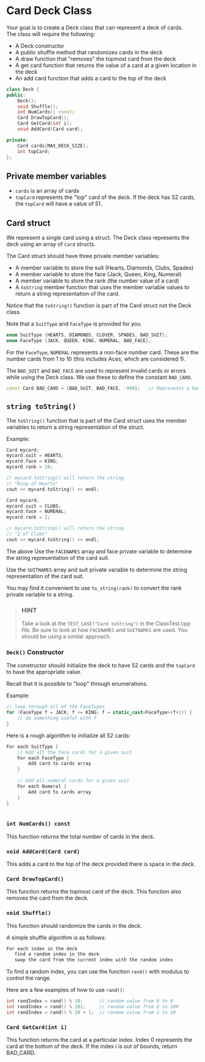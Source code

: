 # Card Deck Class

Your goal is to create a Deck class that can represent a deck of cards.  
The class will require the following:

* A Deck constructor
* A public shuffle method that randomizes cards in the deck
* A draw function that "removes" the topmost card from the deck
* A get card function that returns the value of a card at a given location in the deck
* An add card function that adds a card to the top of the deck

```c++
class Deck {
public:
    Deck();
    void Shuffle();
    int NumCards() const;
    Card DrawTopCard();
    Card GetCard(int i);
    void AddCard(Card card);

private:
    Card cards[MAX_DECK_SIZE];
    int topCard;
};
```

## Private member variables
* `cards` is an array of cards
* `topCard` represents the "top" card of the deck.  If the
  deck has 52 cards, the `topCard` will have a value of 51.

## Card struct

We represent a single card using a struct.  The Deck class represents the deck
using an array of `Card` structs. 

The Card struct should have three private member variables:

* A member variable to store the suit (Hearts, Diamonds, Clubs, Spades)
* A member variable to store the face (Jack, Queen, King, Numeral)
* A member variable to store the rank (the number value of a card)
* A `toString` member function that uses the member variable values
  to return a string representation of the card.
  
Notice that the `toString()` function is part of the Card struct not the Deck class.

Note that a `SuitType` and `FaceType` is provided for you.

```c++
enum SuitType {HEARTS, DIAMONDS, CLOVER, SPADES, BAD_SUIT};
enum FaceType {JACK, QUEEN, KING, NUMERAL, BAD_FACE};
```

For the `FaceType`, `NUMERAL` represents a non-face number card.
These are the number cards from 1 to 10 (this includes Aces, which
are considered 1).

The `BAD_SUIT` and `BAD_FACE` are used to represent invalid cards 
or errors while using the Deck class.  We use these to define
the constant `BAD_CARD`.

```c++
const Card BAD_CARD = {BAD_SUIT, BAD_FACE, -999};   // Represents a bad card
```

## `string toString()`

The `toString()` function that is part of the Card struct uses
the member variables to return a string representation of the struct.

Example:
```c++
Card mycard;
mycard.suit = HEARTS;
mycard.face = KING;
mycard.rank = 10;

// mycard.toString() will return the string
// "King of Hearts"
cout << mycard.toString() << endl;
```

```c++
Card mycard;
mycard.suit = CLUBS;
mycard.face = NUMERAL;
mycard.rank = 2;

// mycard.toString() will return the string
// "2 of Clubs"
cout << mycard.toString() << endl;
```

The above 
Use the `FACENAMES` array and face private variable to 
determine the string representation of the card suit.

Use the `SUITNAMES` array and suit private variable to
determine the string representation of the card suit.

You may find it convenient to use `to_string(rank)`
to convert the rank private variable to a string.

> ### HINT
> 
> Take a look at the `TEST_CASE("Card toString")` in the ClassTest.cpp file.  Be sure to look at how `FACENAMES` and 
> `SUITNAMES` are used.  You should be using a similar approach.


### `Deck()` Constructor

The constructor should initialize the deck to have 52 cards and the `topCard`
to have the appropriate value.

Recall that it is possible to "loop" through enumerations.

Example:
```c++
// loop through all of the FaceTypes
for (FaceType f = JACK; f <= KING; f = static_cast<FaceType>(f+1)) {
    // do something useful with f
}
```

Here is a rough algorithm to initialize all 52 cards:

```c++
For each SuitType {
    // Add all the face cards for a given suit
    For each FaceType {
        Add card to cards array   
    }
    
    // Add all numeral cards for a given suit
    For each Numeral {
        Add card to cards array
    }
}
   
```

### `int NumCards() const`
This function returns the total number of cards in the deck.

### `void AddCard(Card card)`
This adds a card to the top of the deck provided there is space in the
deck.

### `Card DrawTopCard()`

This function returns the topmost card of the deck. This function
also removes the card from the deck.

### `void Shuffle()`

This function should randomize the cards in the deck.

A simple shuffle algorithm is as follows:
```c++
For each index in the deck
   find a random index in the deck
   swap the card from the current index with the random index
```

To find a random index, you can use the function `rand()` with modulus
to control the range.

Here are a few examples of how to use `rand()`:
```c++
int randIndex = rand() % 10;      // random value from 0 to 9
int randIndex = rand() % 101;     // random value from 0 to 100
int randIndex = rand() % 10 + 1;  // random value from 1 to 10
```

### `Card GetCard(int i)`

This function returns the card at a particular index. Index 0 
represents the card at the bottom of the deck.
If the index i is out of bounds, return BAD_CARD.
